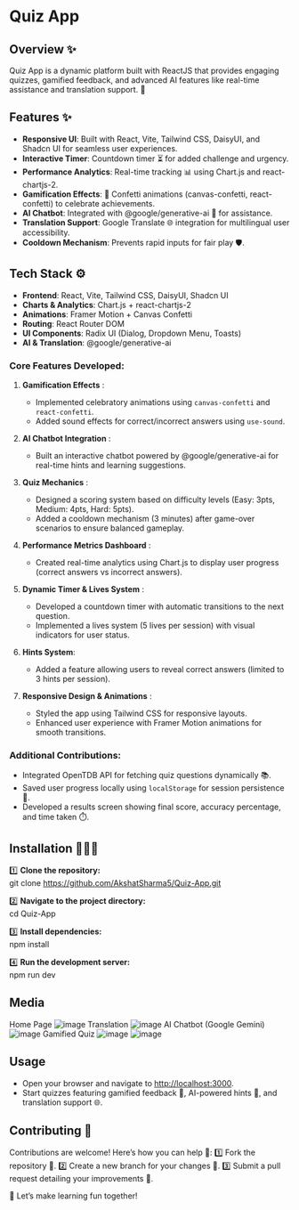 # Quiz App 

## Overview ✨  
Quiz App is a dynamic platform built with ReactJS that provides engaging quizzes, gamified feedback, and advanced AI features like real-time assistance and translation support. 🚀  

## Features ✨  
- **Responsive UI**: Built with React, Vite, Tailwind CSS, DaisyUI, and Shadcn UI for seamless user experiences.  
- **Interactive Timer**: Countdown timer ⏳ for added challenge and urgency.  
- **Performance Analytics**: Real-time tracking 📊 using Chart.js and react-chartjs-2.  
- **Gamification Effects**: 🎉 Confetti animations (canvas-confetti, react-confetti) to celebrate achievements.  
- **AI Chatbot**: Integrated with @google/generative-ai 🤖 for assistance.  
- **Translation Support**: Google Translate 🌐 integration for multilingual user accessibility.  
- **Cooldown Mechanism**: Prevents rapid inputs for fair play 🛡️.  

## Tech Stack ⚙️  
- **Frontend**: React, Vite, Tailwind CSS, DaisyUI, Shadcn UI  
- **Charts & Analytics**: Chart.js + react-chartjs-2   
- **Animations**: Framer Motion + Canvas Confetti 
- **Routing**: React Router DOM   
- **UI Components**: Radix UI (Dialog, Dropdown Menu, Toasts) 
- **AI & Translation**: @google/generative-ai   

### Core Features Developed:
1. **Gamification Effects** :
   - Implemented celebratory animations using `canvas-confetti` and `react-confetti`.  
   - Added sound effects for correct/incorrect answers using `use-sound`.  

2. **AI Chatbot Integration** :
   - Built an interactive chatbot powered by @google/generative-ai for real-time hints and learning suggestions.  

3. **Quiz Mechanics** :
   - Designed a scoring system based on difficulty levels (Easy: 3pts, Medium: 4pts, Hard: 5pts).  
   - Added a cooldown mechanism (3 minutes) after game-over scenarios to ensure balanced gameplay.  

4. **Performance Metrics Dashboard** :
   - Created real-time analytics using Chart.js to display user progress (correct answers vs incorrect answers).  

5. **Dynamic Timer & Lives System** :
   - Developed a countdown timer with automatic transitions to the next question.  
   - Implemented a lives system (5 lives per session) with visual indicators for user status.  

6. **Hints System**:
   - Added a feature allowing users to reveal correct answers (limited to 3 hints per session).  

7. **Responsive Design & Animations** :
   - Styled the app using Tailwind CSS for responsive layouts.  
   - Enhanced user experience with Framer Motion animations for smooth transitions.

### Additional Contributions:
- Integrated OpenTDB API for fetching quiz questions dynamically 📚.
- Saved user progress locally using `localStorage` for session persistence 🔄.
- Developed a results screen showing final score, accuracy percentage, and time taken ⏱️.

## Installation 👨‍💻✨

1️⃣ **Clone the repository:**  
   git clone https://github.com/AkshatSharma5/Quiz-App.git

2️⃣ **Navigate to the project directory:**  
   cd Quiz-App

3️⃣ **Install dependencies:**  
   npm install

4️⃣ **Run the development server:**  
   npm run dev
## Media
Home Page
![image](https://github.com/user-attachments/assets/b4b87cce-3f62-4540-ae8a-54d694aa25db)
Translation
![image](https://github.com/user-attachments/assets/e011aa55-e93b-4c41-a536-a4a94b31d387)
AI Chatbot (Google Gemini)
![image](https://github.com/user-attachments/assets/684b25c9-d5c0-4a55-9f8f-3ecd26fd275b)
Gamified Quiz
![image](https://github.com/user-attachments/assets/2561c2bf-cd76-4f50-acb9-90ae06707918)
![image](https://github.com/user-attachments/assets/4c76ed59-9df1-4ca5-a192-23bf4b641551)



## Usage 
- Open your browser and navigate to [http://localhost:3000](http://localhost:3000).  
- Start quizzes featuring gamified feedback 🎉, AI-powered hints 🤖, and translation support 🌐.

## Contributing 🤝 
Contributions are welcome! Here’s how you can help 🚀:
1️⃣ Fork the repository 🍴.
2️⃣ Create a new branch for your changes 🌿.
3️⃣ Submit a pull request detailing your improvements 📝.

🎯 Let’s make learning fun together!

